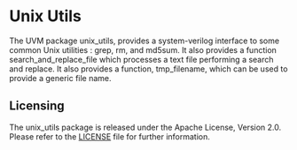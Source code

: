 # Unix Utils

The UVM package unix_utils, provides a system-verilog interface to
some common Unix utilities : grep, rm, and md5sum. It also provides
a function search_and_replace_file which processes a text file
performing a search and replace. It also provides a function,
tmp_filename, which can be used to provide a generic file name.

## Licensing
The unix_utils package is released under the Apache License, Version 2.0.
Please refer to the [LICENSE](LICENSE) file for further information.
